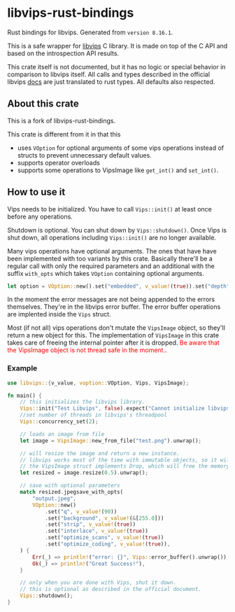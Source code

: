 # libvips-rust-bindings
Rust bindings for libvips. Generated from `version 8.16.1`.

This is a safe wrapper for [libvips](https://libvips.github.io/libvips/) C library. It is made on top of the C API and based on the introspection API results.

This crate itself is not documented, but it has no logic or special behavior in comparison to libvips itself. All calls and types described in the official libvips [docs](https://libvips.github.io/libvips/API/current/) are just translated to rust types. All defaults also respected.

## About this crate

This is a fork of libvips-rust-bindings. 

This crate is different from it in that this

- uses `VOption` for optional arguments of some vips operations instead of structs to prevent unnecessary default values. 
- supports operator overloads
- supports some operations to VipsImage like `get_int()` and `set_int()`.

## How to use it

Vips needs to be initialized. You have to call `Vips::init()` at least once before any operations.  

Shutdown is optional. You can shut down by `Vips::shutdown()`. Once Vips is shut down, all operations including `Vips::init()` are no longer available.  

Many vips operations have optional arguments. The ones that have have been implemented with too variants by this crate. Basically there'll be a regular call with only the required parameters and an additional with the suffix `with_opts` which takes `VOption` containing optional arguments.  

```rust
let option = VOption::new().set("embedded", v_value!(true)).set("depth", v_value!(16));
```

In the moment the error messages are not being appended to the errors themselves. They're in the libvips error buffer. The error buffer operations are implented inside the `Vips` struct. 

Most (if not all) vips operations don't mutate the `VipsImage` object, so they'll return a new object for this. The implementation of `VipsImage` in this crate takes care of freeing the internal pointer after it is dropped. <span style="color:red">Be aware that the VipsImage object is not thread safe in the moment.</span>. 

### Example

```rust
use libvips::{v_value, voption::VOption, Vips, VipsImage};

fn main() {
    // this initializes the libvips library.
    Vips::init("Test Libvips", false).expect("Cannot initialize libvips");
    //set number of threads in libvips's threadpool
    Vips::concurrency_set(2);

    // loads an image from file
    let image = VipsImage::new_from_file("test.png").unwrap();

    // will resize the image and return a new instance.
    // libvips works most of the time with immutable objects, so it will return a new object
    // the VipsImage struct implements Drop, which will free the memory
    let resized = image.resize(0.5).unwrap();

    // save with optional parameters
    match resized.jpegsave_with_opts(
        "output.jpeg",
        VOption::new()
            .set("q", v_value!(90))
            .set("background", v_value!(&[255.0]))
            .set("strip", v_value!(true))
            .set("interlace", v_value!(true))
            .set("optimize_scans", v_value!(true))
            .set("optimize_coding", v_value!(true)),
    ) {
        Err(_) => println!("error: {}", Vips::error_buffer().unwrap()),
        Ok(_) => println!("Great Success!"),
    }

    // only when you are done with Vips, shut it down.
    // this is optional as described in the official document.
    Vips::shutdown();
}
```
